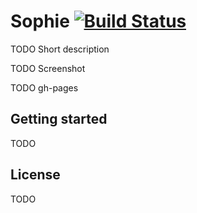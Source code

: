 # Sophie [![Build Status](https://travis-ci.org/fengtan/sophie.svg?branch=master)](https://travis-ci.org/fengtan/sophie)

TODO Short description

TODO Screenshot

TODO gh-pages

## Getting started

TODO

## License

TODO
